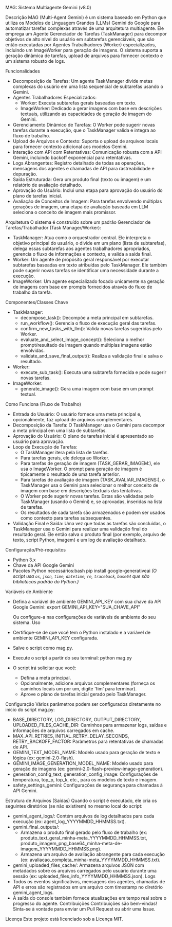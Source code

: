 MAG: Sistema Multiagente Gemini (v8.0)

Descrição
MAG (Multi-Agent Gemini) é um sistema baseado em Python que utiliza os Modelos de Linguagem Grandes (LLMs) Gemini do Google para automatizar tarefas complexas através de uma arquitetura multiagente. Ele emprega um Agente Gerenciador de Tarefas (TaskManager) para decompor objetivos de alto nível do usuário em subtarefas gerenciáveis, que são então executadas por Agentes Trabalhadores (Worker) especializados, incluindo um ImageWorker para geração de imagens. O sistema suporta a geração dinâmica de tarefas, upload de arquivos para fornecer contexto e um sistema robusto de logs.

Funcionalidades
 * Decomposição de Tarefas: Um agente TaskManager divide metas complexas do usuário em uma lista sequencial de subtarefas usando o Gemini.
 * Agentes Trabalhadores Especializados:
   * Worker: Executa subtarefas gerais baseadas em texto.
   * ImageWorker: Dedicado a gerar imagens com base em descrições textuais, utilizando as capacidades de geração de imagem do Gemini.
 * Gerenciamento Dinâmico de Tarefas: O Worker pode sugerir novas tarefas durante a execução, que o TaskManager valida e integra ao fluxo de trabalho.
 * Upload de Arquivos e Contexto: Suporta o upload de arquivos locais para fornecer contexto adicional aos modelos Gemini.
 * Interação com API com Retentativas: Comunicação robusta com a API Gemini, incluindo backoff exponencial para retentativas.
 * Logs Abrangentes: Registro detalhado de todas as operações, mensagens dos agentes e chamadas de API para rastreabilidade e depuração.
 * Saída Estruturada: Gera um produto final (texto ou imagem) e um relatório de avaliação detalhado.
 * Aprovação do Usuário: Inclui uma etapa para aprovação do usuário do plano de tarefas inicial.
 * Avaliação de Conceitos de Imagem: Para tarefas envolvendo múltiplas gerações de imagem, uma etapa de avaliação baseada em LLM seleciona o conceito de imagem mais promissor.

Arquitetura
O sistema é construído sobre um padrão Gerenciador de Tarefas/Trabalhador (Task Manager/Worker):
 * TaskManager: Atua como o orquestrador central. Ele interpreta o objetivo principal do usuário, o divide em um plano (lista de subtarefas), delega essas subtarefas aos agentes trabalhadores apropriados, gerencia o fluxo de informações e contexto, e valida a saída final.
 * Worker: Um agente de propósito geral responsável por executar subtarefas baseadas em texto atribuídas pelo TaskManager. Ele também pode sugerir novas tarefas se identificar uma necessidade durante a execução.
 * ImageWorker: Um agente especializado focado unicamente na geração de imagens com base em prompts fornecidos através do fluxo de trabalho da tarefa.

Componentes/Classes Chave
 * TaskManager:
   * decompose_task(): Decompõe a meta principal em subtarefas.
   * run_workflow(): Gerencia o fluxo de execução geral das tarefas.
   * confirm_new_tasks_with_llm(): Valida novas tarefas sugeridas pelo Worker.
   * evaluate_and_select_image_concept(): Seleciona o melhor prompt/resultado de imagem quando múltiplas imagens estão envolvidas.
   * validate_and_save_final_output(): Realiza a validação final e salva o resultado.
 * Worker:
   * execute_sub_task(): Executa uma subtarefa fornecida e pode sugerir novas tarefas.
 * ImageWorker:
   * generate_image(): Gera uma imagem com base em um prompt textual.

Como Funciona (Fluxo de Trabalho)
 * Entrada do Usuário: O usuário fornece uma meta principal e, opcionalmente, faz upload de arquivos complementares.
 * Decomposição da Tarefa: O TaskManager usa o Gemini para decompor a meta principal em uma lista de subtarefas.
 * Aprovação do Usuário: O plano de tarefas inicial é apresentado ao usuário para aprovação.
 * Loop de Execução de Tarefas:
   * O TaskManager itera pela lista de tarefas.
   * Para tarefas gerais, ele delega ao Worker.
   * Para tarefas de geração de imagem (TASK_GERAR_IMAGEM:), ele usa o ImageWorker. O prompt para geração de imagem é tipicamente o resultado de uma tarefa anterior.
   * Para tarefas de avaliação de imagem (TASK_AVALIAR_IMAGENS:), o TaskManager usa o Gemini para selecionar o melhor conceito de imagem com base em descrições textuais das tentativas.
   * O Worker pode sugerir novas tarefas. Estas são validadas pelo TaskManager (usando o Gemini) e, se aprovadas, inseridas na lista de tarefas.
   * Os resultados de cada tarefa são armazenados e podem ser usados como contexto para tarefas subsequentes.
 * Validação Final e Saída: Uma vez que todas as tarefas são concluídas, o TaskManager usa o Gemini para realizar uma validação final do resultado geral. Ele então salva o produto final (por exemplo, arquivo de texto, script Python, imagem) e um log de avaliação detalhado.

Configuração/Pré-requisitos
 * Python 3.x
 * Chave da API Google Gemini
 * Pacotes Python necessários:bash
   pip install google-generativeai
   *(O script usa `os`, `json`, `time`, `datetime`, `re`, `traceback`, `base64` que são bibliotecas padrão do Python.)*

Variáveis de Ambiente
 * Defina a variável de ambiente GEMINI_API_KEY com sua chave da API Google Gemini:
   export GEMINI_API_KEY="SUA_CHAVE_API"

   Ou configure-a nas configurações de variáveis de ambiente do seu sistema.
Uso
 * Certifique-se de que você tem o Python instalado e a variável de ambiente GEMINI_API_KEY configurada.
 * Salve o script como mag.py.
 * Execute o script a partir do seu terminal:
   python mag.py

 * O script irá solicitar que você:
   * Defina a meta principal.
   * Opcionalmente, adicione arquivos complementares (forneça os caminhos locais um por um, digite 'fim' para terminar).
   * Aprove o plano de tarefas inicial gerado pelo TaskManager.

Configuração
Vários parâmetros podem ser configurados diretamente no início do script mag.py:
 * BASE_DIRECTORY, LOG_DIRECTORY, OUTPUT_DIRECTORY, UPLOADED_FILES_CACHE_DIR: Caminhos para armazenar logs, saídas e informações de arquivos carregados em cache.
 * MAX_API_RETRIES, INITIAL_RETRY_DELAY_SECONDS, RETRY_BACKOFF_FACTOR: Parâmetros para retentativas de chamadas de API.
 * GEMINI_TEXT_MODEL_NAME: Modelo usado para geração de texto e lógica (ex: gemini-2.0-flash).
 * GEMINI_IMAGE_GENERATION_MODEL_NAME: Modelo usado para geração de imagens (ex: gemini-2.0-flash-preview-image-generation).
 * generation_config_text, generation_config_image: Configurações de temperatura, top_p, top_k, etc., para os modelos de texto e imagem.
 * safety_settings_gemini: Configurações de segurança para chamadas à API Gemini.

Estrutura de Arquivos (Saídas)
Quando o script é executado, ele cria os seguintes diretórios (se não existirem) no mesmo local do script:
 * gemini_agent_logs/: Contém arquivos de log detalhados para cada execução (ex: agent_log_YYYYMMDD_HHMMSS.txt).
 * gemini_final_outputs/:
   * Armazena o produto final gerado pelo fluxo de trabalho (ex: produto_text_geral_minha-meta_YYYYMMDD_HHMMSS.txt, produto_imagem_png_base64_minha-meta-de-imagem_YYYYMMDD_HHMMSS.png).
   * Armazena um arquivo de avaliação abrangente para cada execução (ex: avaliacao_completa_minha-meta_YYYYMMDD_HHMMSS.txt).
 * gemini_uploaded_files_cache/: Armazena arquivos JSON com metadados sobre os arquivos carregados pelo usuário durante uma sessão (ex: uploaded_files_info_YYYYMMDD_HHMMSS.json).
Logs
 * Todos os eventos significativos, mensagens dos agentes, chamadas de API e erros são registrados em um arquivo com timestamp no diretório gemini_agent_logs.
 * A saída do console também fornece atualizações em tempo real sobre o progresso do agente.
Contribuições
Contribuições são bem-vindas! Sinta-se à vontade para enviar um Pull Request ou abrir uma Issue.

Licença
Este projeto está licenciado sob a Licença MIT.
